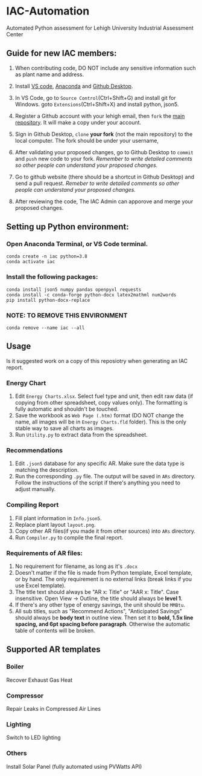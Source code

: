 # IAC-Automation
Automated Python assessment for Lehigh University Industrial Assessment Center
## Guide for new IAC members:
1. When contributing code, DO NOT include any sensitive information such as plant name and address.
   
2. Install [VS code](https://code.visualstudio.com/download), [Anaconda](https://www.anaconda.com/download) and [Github Desktop](https://desktop.github.com).

3. In VS Code, go to `Source Control`(Ctrl+Shift+G) and install git for Windows. goto `Extensions`(Ctrl+Shift+X) and install python, json5.

4. Register a Github account with your lehigh email, then ``fork`` the [main repository](https://github.com/BrushXue/IAC-Automation). It will make a copy under your account.

5. Sign in Github Desktop, `clone` **your fork** (not the main repository) to the local computer. The fork should be under your username,

6. After validating your proposed changes, go to Github Desktop to `commit` and `push` new code to your fork. *Remember to write detailed comments so other people can understand your proposed changes.*
   
7. Go to github website (there should be a shortcut in Github Desktop) and send a pull request. *Remeber to write detailed comments so other people can understand your proposed changes.*

8. After reviewing the code, The IAC Admin can apporove and merge your proposed changes.

## Setting up Python environment:
### Open Anaconda Terminal, or VS Code terminal.
```
conda create -n iac python=3.8 
conda activate iac 
```
### Install the following packages:
```
conda install json5 numpy pandas openpyxl requests
conda install -c conda-forge python-docx latex2mathml num2words
pip install python-docx-replace
```
### NOTE: TO REMOVE THIS ENVIRONMENT
```
conda remove --name iac --all
```
## Usage
Is it suggested work on a copy of this reposiotry when generating an IAC report.
### Energy Chart
1. Edit `Energy Charts.xlsx`. Select fuel type and unit, then edit raw data (if copying from other spreadsheet, copy values only). The formatting is fully automatic and shouldn't be touched.
2. Save the workbook as `Web Page (.htm)` format (DO NOT change the name, all images will be in `Energy Charts.fld` folder). This is the only stable way to save all charts as images.
3. Run `Utility.py` to extract data from the spreadsheet.
### Recommendations
1. Edit `.json5` database for any specific AR. Make sure the data type is matching the description.
2. Run the corresponding `.py` file. The output will be saved in `ARs` directory. Follow the instructions of the script if there's anything you need to adjust manually.
### Compiling Report
1. Fill plant information in `Info.json5`.
2. Replace plant layout `layout.png`.
3. Copy other AR files(if you made it from other sources) into `ARs` directory.
4.  Run `Compiler.py` to compile the final report.

### Requirements of AR files:
1. No requirement for filename, as long as it's `.docx`
2. Doesn't matter if the file is made from Python template, Excel template, or by hand. The only requirement is no external links (break links if you use Excel template).
3. The title text should always be "AR x: Title" or "AAR x: Title". Case insensitive. Open View -> Outline, the title should always be **level 1**.
4. If there's any other type of energy savings, the unit should be `MMBtu`.
5. All sub titles, such as "Recommend Actions", "Anticipated Savings" should always be **body text** in outline view. Then set it to **bold, 1.5x line spacing, and 6pt spacing before paragraph**. Otherwise the automatic table of contents will be broken.

## Supported AR templates

### Boiler
Recover Exhaust Gas Heat

### Compressor
Repair Leaks in Compressed Air Lines

### Lighting
Switch to LED lighting

### Others
Install Solar Panel (fully automated using PVWatts API)
